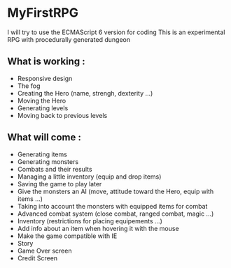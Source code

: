 MyFirstRPG
==========
I will try to use the ECMAScript 6 version for coding
This is an experimental RPG with procedurally generated dungeon

What is working :
---------------
- Responsive design
- The fog
- Creating the Hero (name, strengh, dexterity ...)
- Moving the Hero
- Generating levels
- Moving back to previous levels

What will come :
--------------
- Generating items
- Generating monsters
- Combats and their results
- Managing a little inventory (equip and drop items)
- Saving the game to play later
- Give the monsters an AI (move, attitude toward the Hero, equip with items ...)
- Taking into account the monsters with equipped items for combat
- Advanced combat system (close combat, ranged combat, magic ...)
- Inventory (restrictions for placing equipements ...)
- Add info about an item when hovering it with the mouse
- Make the game compatible with IE
- Story
- Game Over screen
- Credit Screen
